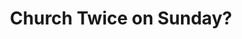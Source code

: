 ---
title: "Church Twice on Sunday?"
episode: 
podcast: "Presbycast"
description: "Dr. Duncan Rankin, pastors Sean Morris and Zach Groff, and data man Justin Andrusk join us to talk about the decline of the evening worship service in presbyterian churches (particularly in the PCA), the great blessing of the second service, and practical suggestions for structuring and implementing second services."
release_date: 2023-08-03
audio: https://overcast.fm/+G0O_JCO-s
youtube: https://www.youtube.com/watch?v=_ZhHez2whYg
tags: 
- Duncan-Rankin
- PCA
- PCAWorshipIndex
- Presbycast
- worship
---